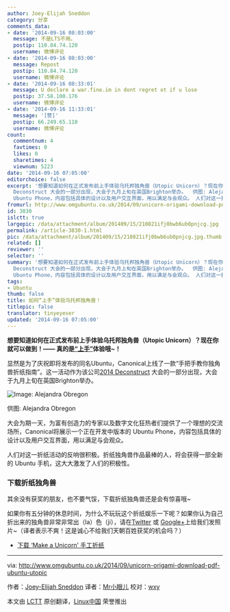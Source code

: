 ```yaml
---
author: Joey-Elijah Sneddon
category: 分享
comments_data:
- date: '2014-09-16 08:03:00'
  message: 不是LTS不用。
  postip: 110.84.74.120
  username: 微博评论
- date: '2014-09-16 08:03:00'
  message: Repost
  postip: 110.84.74.120
  username: 微博评论
- date: '2014-09-16 08:33:01'
  message: U declare a war.fine.im in dont regret ot if u lose
  postip: 37.58.100.176
  username: 微博评论
- date: '2014-09-16 11:33:01'
  message: '[赞]'
  postip: 66.249.65.110
  username: 微博评论
count:
  commentnum: 4
  favtimes: 0
  likes: 0
  sharetimes: 4
  viewnum: 5223
date: '2014-09-16 07:05:00'
editorchoice: false
excerpt: '想要知道如何在正式发布前上手体验乌托邦独角兽（Utopic Unicorn）？现在你就可以做到！ 真的是上手体验哦~！ 显然是为了庆祝即将发布的同名Ubuntu，Canonical上线了一款手把手教你独角兽折纸指南。这一活动作为该公司2014
  Deconstruct 大会的一部分出现，大会于九月上旬在英国Brighton举办。  供图: Alejandra Obregon 大会为期一天，为富有创造力的专家以及数字文化狂热者们提供了一个理想的交流场所，Canonical将展示一个正在开发中版本的
  Ubuntu Phone，内容包括具体的设计以及用户交互界面，用以满足与会观众。 人们对这一折纸活动的'
fromurl: http://www.omgubuntu.co.uk/2014/09/unicorn-origami-download-pdf-ubuntu-utopic
id: 3830
islctt: true
largepic: /data/attachment/album/201409/15/210821ifj0bwb6ub0pnjcg.jpg
permalink: /article-3830-1.html
pic: /data/attachment/album/201409/15/210821ifj0bwb6ub0pnjcg.jpg.thumb.jpg
related: []
reviewer: ''
selector: ''
summary: '想要知道如何在正式发布前上手体验乌托邦独角兽（Utopic Unicorn）？现在你就可以做到！ 真的是上手体验哦~！ 显然是为了庆祝即将发布的同名Ubuntu，Canonical上线了一款手把手教你独角兽折纸指南。这一活动作为该公司2014
  Deconstruct 大会的一部分出现，大会于九月上旬在英国Brighton举办。  供图: Alejandra Obregon 大会为期一天，为富有创造力的专家以及数字文化狂热者们提供了一个理想的交流场所，Canonical将展示一个正在开发中版本的
  Ubuntu Phone，内容包括具体的设计以及用户交互界面，用以满足与会观众。 人们对这一折纸活动的'
tags:
- Ubuntu
thumb: false
title: 如何“上手”体验乌托邦独角兽！
titlepic: false
translator: tinyeyeser
updated: '2014-09-16 07:05:00'
---
```


**想要知道如何在正式发布前上手体验乌托邦独角兽（Utopic Unicorn）？现在你就可以做到！—— 真的是[“上手”](http://design.canonical.com/2014/09/canonical-and-ubuntu-at-dconstruct/)体验哦~！**


显然是为了庆祝即将发布的同名Ubuntu，Canonical上线了一款“手把手教你独角兽折纸指南”。这一活动作为该公司[2014 Deconstruct](http://2014.dconstruct.org/) 大会的一部分出现，大会于九月上旬在英国Brighton举办。


![Image: Alejandra Obregon](/data/attachment/album/201409/15/210821ifj0bwb6ub0pnjcg.jpg)


供图: Alejandra Obregon


大会为期一天，为富有创造力的专家以及数字文化狂热者们提供了一个理想的交流场所，Canonical将展示一个正在开发中版本的 Ubuntu Phone，内容包括具体的设计以及用户交互界面，用以满足与会观众。


人们对这一折纸活动的反响很积极。折纸独角兽作品最棒的人，将会获得一部全新的 Ubuntu 手机，这大大激发了人们的积极性。


### 下载折纸独角兽


其余没有获奖的朋友，也不要气馁，下载折纸独角兽还是会有惊喜哦~


如果你有五分钟的休息时间，为什么不玩玩这个折纸娱乐一下呢？如果你认为自己折出来的独角兽非常非常出（la）色（ji），请在[Twitter](http://twitter.com/omgubuntu) 或 [Google+](http://plus.google.com/+omgubuntu)上给我们发照片~（译者表示不爽！这是诚心不给我们天朝百姓获奖的机会吗？）


* [下载 ‘Make a Unicorn’ 手工折纸](http://design.canonical.com/wp-content/uploads/042_CAN_dConstruct_instructions.pdf)




---


via: <http://www.omgubuntu.co.uk/2014/09/unicorn-origami-download-pdf-ubuntu-utopic>


作者：[Joey-Elijah Sneddon](https://plus.google.com/117485690627814051450/?rel=author) 译者：[Mr小眼儿](http://blog.csdn.net/tinyeyeser) 校对：[wxy](https://github.com/wxy)


本文由 [LCTT](https://github.com/LCTT/TranslateProject) 原创翻译，[Linux中国](http://linux.cn/) 荣誉推出
